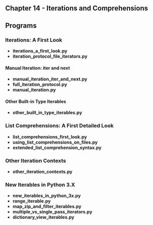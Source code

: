 ## Chapter 14 - Iterations and Comprehensions

## Programs

### Iterations: A First Look
* **iterations_a_first_look.py**
* **iteration_protocol_file_iterators.py** 

#### Manual Iteration: iter and next
* **manual_iteration_iter_and_next.py**
* **full_iteration_protocol.py** 
* **manual_iteration.py**

#### Other Built-in Type Iterables
* **other_built_in_type_iterables.py**

### List Comprehensions: A First Detailed Look
* **list_comprehensions_first_look.py** 
* **using_list_comprehensions_on_files.py** 
* **extended_list_comprehension_syntax.py**

### Other Iteration Contexts
* **other_iteration_contexts.py**

### New Iterables in Python 3.X
* **new_iterables_in_python_3x.py**
* **range_iterable.py** 
* **map_zip_and_filter_iterables.py** 
* **multiple_vs_single_pass_iterators.py**
* **dictionary_view_iterables.py** 

